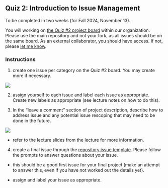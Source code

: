 ## Quiz 2: Introduction to Issue Management
To be completed in two weeks (for Fall 2024, November 13). 

You will working on [the Quiz #2 project board](https://github.com/orgs/OREL-group/projects/18/views/1) within our organization. Please use the main repository and not your fork, as all issues should be on the same board. As an external collaborator, you should have access. If not, please [let me know](mailto:balicea@illinois.edu).

### Instructions    
1) create one issue per category on the Quiz #2 board. You may create more if necessary.  

![](https://user-images.githubusercontent.com/19001437/225823105-a98d408b-adc8-47f9-8e90-768d633e3e3b.png)


2) assign yourself to each issue and label each issue as appropriate. Create new labels as appropriate (see lecture notes on how to do this).  


3) In the “leave a comment” section of project description, describe how to address issue and any potential issue rescoping that may need to be done in the future.

![](https://user-images.githubusercontent.com/19001437/225823530-eb1f3a52-1346-43ae-b5da-13c9d1fadca3.png)

* refer to the lecture slides from the lecture for more information.


4) create a final issue through the [repository issue template](https://github.com/OREL-group/Project-Management/issues/new/choose). Please follow the prompts to answer questions about your issue. 

* this should be a good first issue for your final project (make an attempt to answer this, even if you have not worked out the details yet).

* assign and label your issue as appropriate.

